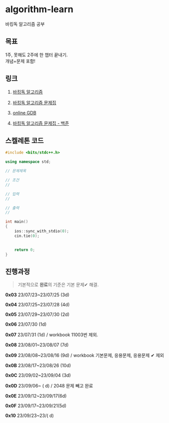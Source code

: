 # algorithm-learn

바킹독 알고리즘 공부


## 목표
1주, 못해도 2주에 한 챕터 끝내기.
<br>개념+문제 포함!


## 링크
1. [바킹독 알고리즘](https://blog.encrypted.gg/category/%EA%B0%95%EC%A2%8C/%EC%8B%A4%EC%A0%84%20%EC%95%8C%EA%B3%A0%EB%A6%AC%EC%A6%98?page=1)

2. [바킹독 알고리즘 문제집](https://github.com/encrypted-def/basic-algo-lecture/blob/master/workbook.md)

3. [online GDB](https://www.onlinegdb.com/)

4. [바킹독 알고리즘 문제집 - 백준](https://www.acmicpc.net/workbook/by/BaaaaaaaaaaarkingDog)


## 스켈레톤 코드
```C++
#include <bits/stdc++.h>

using namespace std;

// 문제제목

// 조건
// 

// 입력 
// 

// 출력
// 

int main()
{
    ios::sync_with_stdio(0);
    cin.tie(0);

   
    return 0;
}
```


## 진행과정
> 기본적으로 **완료**의 기준은 기본 문제✔ 해결.

**0x03** 23/07/23~23/07/25 (3d)

**0x04** 23/07/25~23/07/28 (4d)

**0x05** 23/07/29~23/07/30 (2d)

**0x06** 23/07/30 (1d)

**0x07** 23/07/31 (1d) / workbook 11003번 제외.

**0x08** 23/08/01~23/08/07 (7d)

**0x09** 23/08/08~23/08/16 (9d) / workbook 기본문제, 응용문제, 응용문제 ✔ 제외

**0x0B** 23/08/17~23/08/26 (10d)

**0x0C** 23/09/02~23/09/04 (3d) 

**0x0D** 23/09/06~ ( d) / 2048 문제 빼고 완료

**0x0E** 23/09/12~23/09/17(6d) 

**0x0F** 23/09/17~23/09/21(5d)

**0x10** 23/09/23~23/( d)